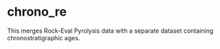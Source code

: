 # chrono_re
This merges Rock-Eval Pyrolysis data with a separate dataset containing chronostratigraphic ages.
